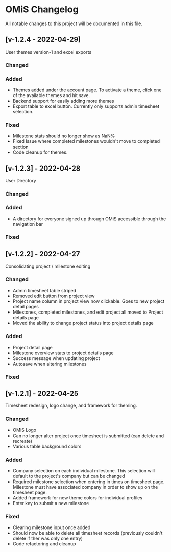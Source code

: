 # OMiS Changelog

All notable changes to this project will be documented in this file.

## [v-1.2.4 - 2022-04-29]

User themes version-1 and excel exports

### Changed

### Added

- Themes added under the account page. To activate a theme, click one of the available themes and hit save.
- Backend support for easily adding more themes
- Export table to excel button. Currently only supports admin timesheet selection.

### Fixed

- Milestone stats should no longer show as NaN%
- Fixed Issue where completed milestones wouldn't move to completed section
- Code cleanup for themes.

## [v-1.2.3] - 2022-04-28

User Directory

### Changed

### Added

- A directory for everyone signed up through OMiS accessible through the navigation bar

### Fixed

## [v-1.2.2] - 2022-04-27

Consolidating project / milestone editing

### Changed

- Admin timesheet table striped
- Removed edit button from project view
- Project name column in project view now clickable. Goes to new project detail pages
- Milestones, completed milestones, and edit project all moved to Project details page
- Moved the ability to change project status into project details page

### Added

- Project detail page
- Milestone overview stats to project details page
- Success message when updating project
- Autosave when altering milestones

### Fixed

## [v-1.2.1] - 2022-04-25

Timesheet redesign, logo change, and framework for theming.

### Changed

- OMiS Logo
- Can no longer alter project once timesheet is submitted (can delete and recreate)
- Various table background colors

### Added

- Company selection on each individual milestone. This selection will default to the project's company but can be changed
- Required milestone selection when entering in times on timesheet page. Milestone must have associated company in order to show up on the timesheet page.
- Added framework for new theme colors for individual profiles
- Enter key to submit a new milestone

### Fixed

- Clearing milestone input once added
- Should now be able to delete all timesheet records (previously couldn't delete if ther was only one entry)
- Code refactoring and cleanup

